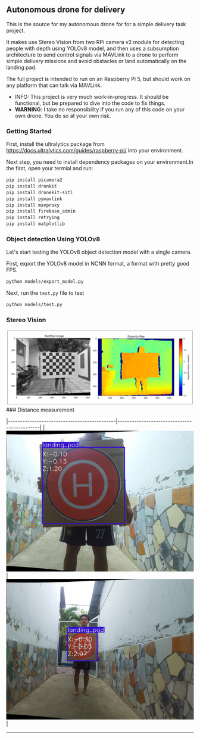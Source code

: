 ## Autonomous drone for delivery 
This is the source for my autonomous drone for for a simple delivery task project.

It makes use Stereo Vision from two RPi camera v2 module for detecting people with depth using YOLOv8 model, and then uses a subsumption architecture to send control signals
via MAVLink to a drone to perform simple delivery missions and avoid obstacles or land automatically on the landing pad.

The full project is intended to run on an Raspberry Pi 5, but should work on any platform that can talk via MAVLink.

- INFO: This project is very much work-in-progress. It should be functional, but be prepared to dive into the code to fix things.
- **WARNING**: I take no responsibility if you run any of this code on your own drone. You do so at your own risk.

### Getting Started
First, install the ultralytics package from https://docs.ultralytics.com/guides/raspberry-pi/ into your environment.

Next step, you need to install dependency packages on your environment.In the first, open your termial and run:
```bash
pip install picamera2 
pip install dronkit
pip install dronekit-sitl 
pip install pymavlink
pip install mavproxy
pip install firebase_admin
pip install retrying
pip install matplotlib
```
### Object detection Using YOLOv8 
Let's start testing the YOLOv8 object detection model with a single camera.

First, export the YOLOv8 model in NCNN format, a format with pretty good FPS.
```bash
python models/export_model.py
```
Next, run the `test.py` file to test
```bash
python models/test.py
```
### Stereo Vision
<img src = "/StereoVision/SGBM.jpg"> 

<br>
### Distance measurement

|---------------------------------------------|---------------------------------------------|
| <img src="/StereoVision/object_detection_1M.png"/> | <img src="/StereoVision/object_detection_3M.png"/>|

---  
<br>






